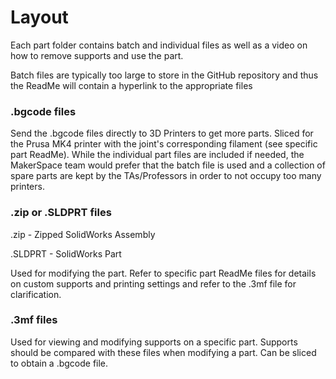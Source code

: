 # Layout
Each part folder contains batch and individual files as well as a video on how to remove supports and use the part. 

Batch files are typically too large to store in the GitHub repository and thus the ReadMe will contain a hyperlink to the appropriate files

### .bgcode files
Send the .bgcode files directly to 3D Printers to get more parts. Sliced for the Prusa MK4 printer with the joint's corresponding filament (see specific part ReadMe). While the individual part files are included if needed, the MakerSpace team would prefer that the batch file is used and a collection of spare parts are kept by the TAs/Professors in order to not occupy too many printers.

### .zip or .SLDPRT files
.zip - Zipped SolidWorks Assembly

.SLDPRT - SolidWorks Part


Used for modifying the part. Refer to specific part ReadMe files for details on custom supports and printing settings and refer to the .3mf file for clarification.

### .3mf files
Used for viewing and modifying supports on a specific part. Supports should be compared with these files when modifying a part. Can be sliced to obtain a .bgcode file.


